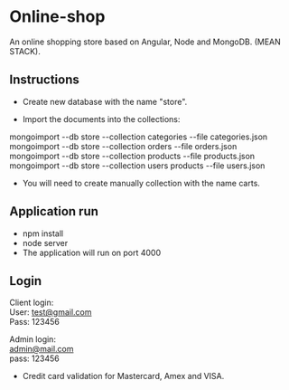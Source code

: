 # Online-shop
An online shopping store based on Angular, Node and MongoDB. (MEAN STACK). </br>

## Instructions
* Create new database with the name "store". </br>

* Import the documents into the collections: </br>

mongoimport --db store --collection categories --file categories.json </br>
mongoimport --db store --collection orders --file orders.json </br>
mongoimport --db store --collection products --file products.json </br>
mongoimport --db store --collection users products --file users.json </br> 

* You will need to create manually collection with the name carts. </br>

## Application run
* npm install 
* node server
* The application will run on port 4000

## Login
Client login: </br>
User: test@gmail.com </br>
Pass: 123456 </br>

Admin login: </br>
admin@mail.com </br>
pass: 123456 </br>

* Credit card validation for Mastercard, Amex and VISA.

